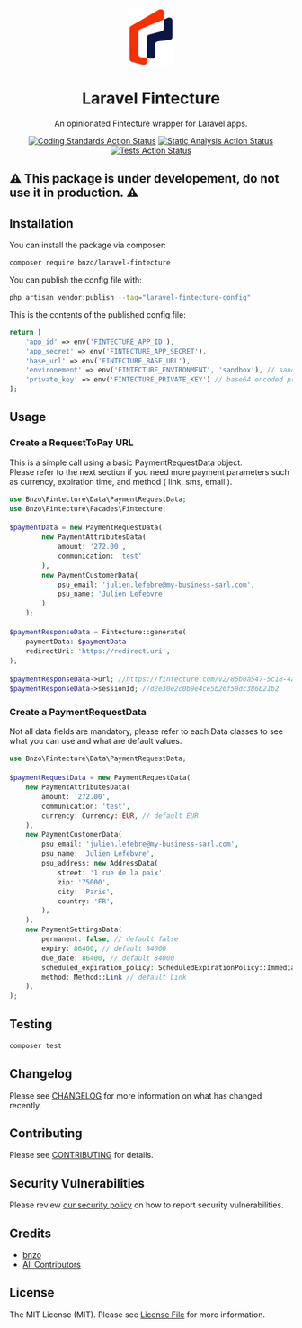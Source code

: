 
<p align="center"><img src="/art/logo.png" height="100" alt="Laravel Telemaque"></p>

<div align="center">


# Laravel Fintecture
An opinionated Fintecture wrapper for Laravel apps.

[![Coding Standards Action Status](https://github.com/bnzo/laravel-fintecture/workflows/coding-standards/badge.svg)](https://github.com/bnzo/laravel-fintecture/actions/workflows/coding-standards.yml)
[![Static Analysis Action Status](https://github.com/bnzo/laravel-fintecture/workflows/static-analysis/badge.svg)](https://github.com/bnzo/laravel-fintecture/actions/workflows/static-analysis.yml)
[![Tests Action Status](https://github.com/bnzo/laravel-fintecture/workflows/tests/badge.svg)](https://github.com/bnzo/laravel-fintecture/actions/workflows/tests.yml)

</div>

## ⚠️ This package is under developement, do not use it in production. ⚠️

## Installation

You can install the package via composer:

```bash
composer require bnzo/laravel-fintecture
```

You can publish the config file with:

```bash
php artisan vendor:publish --tag="laravel-fintecture-config"
```

This is the contents of the published config file:

```php
return [
    'app_id' => env('FINTECTURE_APP_ID'),
    'app_secret' => env('FINTECTURE_APP_SECRET'),
    'base_url' => env('FINTECTURE_BASE_URL'),
    'environement' => env('FINTECTURE_ENVIRONMENT', 'sandbox'), // sandbox or production
    'private_key' => env('FINTECTURE_PRIVATE_KEY') // base64 encoded private key
];
```

## Usage

### Create a RequestToPay URL

This is a simple call using a basic PaymentRequestData object.\
Please refer to the next section if you need more payment parameters such as currency, expiration time, and method ( link, sms, email ).

```php
use Bnzo\Fintecture\Data\PaymentRequestData;
use Bnzo\Fintecture\Facades\Fintecture;

$paymentData = new PaymentRequestData(
        new PaymentAttributesData(
            amount: '272.00',
            communication: 'test'
        ),
        new PaymentCustomerData(
            psu_email: 'julien.lefebre@my-business-sarl.com',
            psu_name: 'Julien Lefebvre'
        )
    );

$paymentResponseData = Fintecture::generate(
    paymentData: $paymentData
    redirectUri: 'https://redirect.uri', 
);

$paymentResponseData->url; //https://fintecture.com/v2/85b0a547-5c18-4a16-b93b-2a4f5f03127d
$paymentResponseData->sessionId; //d2e30e2c0b9e4ce5b26f59dc386b21b2
```

### Create a PaymentRequestData

Not all data fields are mandatory, please refer to each Data classes to see what you can use and what are default values.

```php
use Bnzo\Fintecture\Data\PaymentRequestData;

$paymentRequestData = new PaymentRequestData(
    new PaymentAttributesData(
        amount: '272.00',
        communication: 'test',
        currency: Currency::EUR, // default EUR
    ),
    new PaymentCustomerData(
        psu_email: 'julien.lefebre@my-business-sarl.com',
        psu_name: 'Julien Lefebvre',
        psu_address: new AddressData(
            street: '1 rue de la paix',
            zip: '75000',
            city: 'Paris',
            country: 'FR',
        ),
    ),
    new PaymentSettingsData(
        permanent: false, // default false
        expiry: 86400, // default 84000
        due_date: 86400, // default 84000
        scheduled_expiration_policy: ScheduledExpirationPolicy::Immediate, // default Immediate
        method: Method::Link // default Link
    ),
);
```

## Testing

```bash
composer test
```

## Changelog

Please see [CHANGELOG](CHANGELOG.md) for more information on what has changed recently.

## Contributing

Please see [CONTRIBUTING](CONTRIBUTING.md) for details.

## Security Vulnerabilities

Please review [our security policy](../../security/policy) on how to report security vulnerabilities.

## Credits

- [bnzo](https://github.com/17174973+bnzo)
- [All Contributors](../../contributors)

## License

The MIT License (MIT). Please see [License File](LICENSE.md) for more information.
